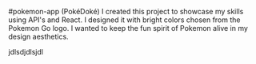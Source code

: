 #pokemon-app (PokéDoké) I created this project to showcase my skills using API's and React. I designed it with bright colors chosen from the Pokemon Go logo. I wanted to keep the fun spirit of Pokemon alive in my design aesthetics.

jdlsdjdlsjdl
